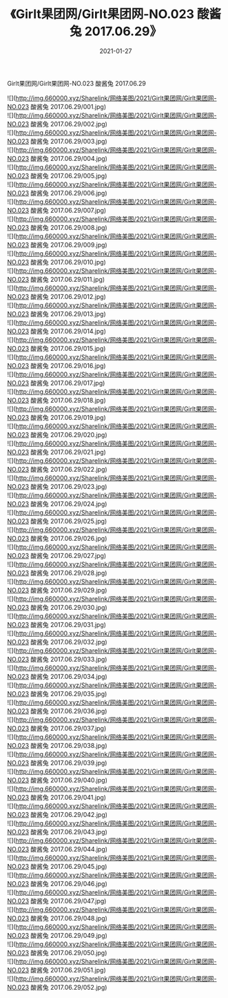 ﻿---
layout: post
title:  《Girlt果团网/Girlt果团网-NO.023 酸酱兔 2017.06.29》
date:   2021-01-27
img: http://img.660000.xyz/Sharelink/网络美图/2021/Girlt果团网/Girlt果团网-NO.023 酸酱兔 2017.06.29/000.jpg
categories: [美女, 清纯, 唯美]
---

Girlt果团网/Girlt果团网-NO.023 酸酱兔 2017.06.29

 ![](http://img.660000.xyz/Sharelink/网络美图/2021/Girlt果团网/Girlt果团网-NO.023 酸酱兔 2017.06.29/001.jpg) <br>![](http://img.660000.xyz/Sharelink/网络美图/2021/Girlt果团网/Girlt果团网-NO.023 酸酱兔 2017.06.29/002.jpg) <br>![](http://img.660000.xyz/Sharelink/网络美图/2021/Girlt果团网/Girlt果团网-NO.023 酸酱兔 2017.06.29/003.jpg) <br>![](http://img.660000.xyz/Sharelink/网络美图/2021/Girlt果团网/Girlt果团网-NO.023 酸酱兔 2017.06.29/004.jpg) <br>![](http://img.660000.xyz/Sharelink/网络美图/2021/Girlt果团网/Girlt果团网-NO.023 酸酱兔 2017.06.29/005.jpg) <br>![](http://img.660000.xyz/Sharelink/网络美图/2021/Girlt果团网/Girlt果团网-NO.023 酸酱兔 2017.06.29/006.jpg) <br>![](http://img.660000.xyz/Sharelink/网络美图/2021/Girlt果团网/Girlt果团网-NO.023 酸酱兔 2017.06.29/007.jpg) <br>![](http://img.660000.xyz/Sharelink/网络美图/2021/Girlt果团网/Girlt果团网-NO.023 酸酱兔 2017.06.29/008.jpg) <br>![](http://img.660000.xyz/Sharelink/网络美图/2021/Girlt果团网/Girlt果团网-NO.023 酸酱兔 2017.06.29/009.jpg) <br>![](http://img.660000.xyz/Sharelink/网络美图/2021/Girlt果团网/Girlt果团网-NO.023 酸酱兔 2017.06.29/010.jpg) <br>![](http://img.660000.xyz/Sharelink/网络美图/2021/Girlt果团网/Girlt果团网-NO.023 酸酱兔 2017.06.29/011.jpg) <br>![](http://img.660000.xyz/Sharelink/网络美图/2021/Girlt果团网/Girlt果团网-NO.023 酸酱兔 2017.06.29/012.jpg) <br>![](http://img.660000.xyz/Sharelink/网络美图/2021/Girlt果团网/Girlt果团网-NO.023 酸酱兔 2017.06.29/013.jpg) <br>![](http://img.660000.xyz/Sharelink/网络美图/2021/Girlt果团网/Girlt果团网-NO.023 酸酱兔 2017.06.29/014.jpg) <br>![](http://img.660000.xyz/Sharelink/网络美图/2021/Girlt果团网/Girlt果团网-NO.023 酸酱兔 2017.06.29/015.jpg) <br>![](http://img.660000.xyz/Sharelink/网络美图/2021/Girlt果团网/Girlt果团网-NO.023 酸酱兔 2017.06.29/016.jpg) <br>![](http://img.660000.xyz/Sharelink/网络美图/2021/Girlt果团网/Girlt果团网-NO.023 酸酱兔 2017.06.29/017.jpg) <br>![](http://img.660000.xyz/Sharelink/网络美图/2021/Girlt果团网/Girlt果团网-NO.023 酸酱兔 2017.06.29/018.jpg) <br>![](http://img.660000.xyz/Sharelink/网络美图/2021/Girlt果团网/Girlt果团网-NO.023 酸酱兔 2017.06.29/019.jpg) <br>![](http://img.660000.xyz/Sharelink/网络美图/2021/Girlt果团网/Girlt果团网-NO.023 酸酱兔 2017.06.29/020.jpg) <br>![](http://img.660000.xyz/Sharelink/网络美图/2021/Girlt果团网/Girlt果团网-NO.023 酸酱兔 2017.06.29/021.jpg) <br>![](http://img.660000.xyz/Sharelink/网络美图/2021/Girlt果团网/Girlt果团网-NO.023 酸酱兔 2017.06.29/022.jpg) <br>![](http://img.660000.xyz/Sharelink/网络美图/2021/Girlt果团网/Girlt果团网-NO.023 酸酱兔 2017.06.29/023.jpg) <br>![](http://img.660000.xyz/Sharelink/网络美图/2021/Girlt果团网/Girlt果团网-NO.023 酸酱兔 2017.06.29/024.jpg) <br>![](http://img.660000.xyz/Sharelink/网络美图/2021/Girlt果团网/Girlt果团网-NO.023 酸酱兔 2017.06.29/025.jpg) <br>![](http://img.660000.xyz/Sharelink/网络美图/2021/Girlt果团网/Girlt果团网-NO.023 酸酱兔 2017.06.29/026.jpg) <br>![](http://img.660000.xyz/Sharelink/网络美图/2021/Girlt果团网/Girlt果团网-NO.023 酸酱兔 2017.06.29/027.jpg) <br>![](http://img.660000.xyz/Sharelink/网络美图/2021/Girlt果团网/Girlt果团网-NO.023 酸酱兔 2017.06.29/028.jpg) <br>![](http://img.660000.xyz/Sharelink/网络美图/2021/Girlt果团网/Girlt果团网-NO.023 酸酱兔 2017.06.29/029.jpg) <br>![](http://img.660000.xyz/Sharelink/网络美图/2021/Girlt果团网/Girlt果团网-NO.023 酸酱兔 2017.06.29/030.jpg) <br>![](http://img.660000.xyz/Sharelink/网络美图/2021/Girlt果团网/Girlt果团网-NO.023 酸酱兔 2017.06.29/031.jpg) <br>![](http://img.660000.xyz/Sharelink/网络美图/2021/Girlt果团网/Girlt果团网-NO.023 酸酱兔 2017.06.29/032.jpg) <br>![](http://img.660000.xyz/Sharelink/网络美图/2021/Girlt果团网/Girlt果团网-NO.023 酸酱兔 2017.06.29/033.jpg) <br>![](http://img.660000.xyz/Sharelink/网络美图/2021/Girlt果团网/Girlt果团网-NO.023 酸酱兔 2017.06.29/034.jpg) <br>![](http://img.660000.xyz/Sharelink/网络美图/2021/Girlt果团网/Girlt果团网-NO.023 酸酱兔 2017.06.29/035.jpg) <br>![](http://img.660000.xyz/Sharelink/网络美图/2021/Girlt果团网/Girlt果团网-NO.023 酸酱兔 2017.06.29/036.jpg) <br>![](http://img.660000.xyz/Sharelink/网络美图/2021/Girlt果团网/Girlt果团网-NO.023 酸酱兔 2017.06.29/037.jpg) <br>![](http://img.660000.xyz/Sharelink/网络美图/2021/Girlt果团网/Girlt果团网-NO.023 酸酱兔 2017.06.29/038.jpg) <br>![](http://img.660000.xyz/Sharelink/网络美图/2021/Girlt果团网/Girlt果团网-NO.023 酸酱兔 2017.06.29/039.jpg) <br>![](http://img.660000.xyz/Sharelink/网络美图/2021/Girlt果团网/Girlt果团网-NO.023 酸酱兔 2017.06.29/040.jpg) <br>![](http://img.660000.xyz/Sharelink/网络美图/2021/Girlt果团网/Girlt果团网-NO.023 酸酱兔 2017.06.29/041.jpg) <br>![](http://img.660000.xyz/Sharelink/网络美图/2021/Girlt果团网/Girlt果团网-NO.023 酸酱兔 2017.06.29/042.jpg) <br>![](http://img.660000.xyz/Sharelink/网络美图/2021/Girlt果团网/Girlt果团网-NO.023 酸酱兔 2017.06.29/043.jpg) <br>![](http://img.660000.xyz/Sharelink/网络美图/2021/Girlt果团网/Girlt果团网-NO.023 酸酱兔 2017.06.29/044.jpg) <br>![](http://img.660000.xyz/Sharelink/网络美图/2021/Girlt果团网/Girlt果团网-NO.023 酸酱兔 2017.06.29/045.jpg) <br>![](http://img.660000.xyz/Sharelink/网络美图/2021/Girlt果团网/Girlt果团网-NO.023 酸酱兔 2017.06.29/046.jpg) <br>![](http://img.660000.xyz/Sharelink/网络美图/2021/Girlt果团网/Girlt果团网-NO.023 酸酱兔 2017.06.29/047.jpg) <br>![](http://img.660000.xyz/Sharelink/网络美图/2021/Girlt果团网/Girlt果团网-NO.023 酸酱兔 2017.06.29/048.jpg) <br>![](http://img.660000.xyz/Sharelink/网络美图/2021/Girlt果团网/Girlt果团网-NO.023 酸酱兔 2017.06.29/049.jpg) <br>![](http://img.660000.xyz/Sharelink/网络美图/2021/Girlt果团网/Girlt果团网-NO.023 酸酱兔 2017.06.29/050.jpg) <br>![](http://img.660000.xyz/Sharelink/网络美图/2021/Girlt果团网/Girlt果团网-NO.023 酸酱兔 2017.06.29/051.jpg) <br>![](http://img.660000.xyz/Sharelink/网络美图/2021/Girlt果团网/Girlt果团网-NO.023 酸酱兔 2017.06.29/052.jpg) <br>